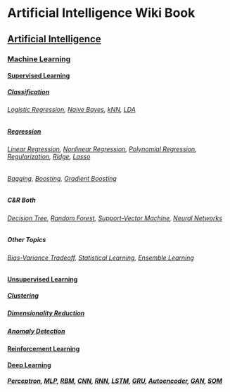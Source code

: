 # Artificial Intelligence Wiki Book

## [Artificial Intelligence](https://en.wikipedia.org/wiki/Artificial_intelligence)

### [Machine Learning](https://en.wikipedia.org/wiki/Machine_learning)

#### [Supervised Learning](https://en.wikipedia.org/wiki/Supervised_learning)

##### [Classification](https://en.wikipedia.org/wiki/Statistical_classification)

###### [Logistic Regression](https://en.wikipedia.org/wiki/Logistic_regression), [Naive Bayes](https://en.wikipedia.org/wiki/Naive_Bayes_classifier), [kNN](https://en.wikipedia.org/wiki/K-nearest_neighbors_algorithm), [LDA](https://en.wikipedia.org/wiki/Linear_discriminant_analysis)

##### [Regression](https://en.wikipedia.org/wiki/Regression_analysis)

###### [Linear Regression](https://en.wikipedia.org/wiki/Linear_regression), [Nonlinear Regression](https://en.wikipedia.org/wiki/Nonlinear_regression), [Polynomial Regression](https://en.wikipedia.org/wiki/Polynomial_regression), [Regularization](https://en.wikipedia.org/wiki/Regularization_(mathematics)), [Ridge](https://en.wikipedia.org/wiki/Tikhonov_regularization), [Lasso](https://en.wikipedia.org/wiki/Lasso_(statistics)) 

###### [Bagging](https://en.wikipedia.org/wiki/Bootstrap_aggregating), [Boosting](https://en.wikipedia.org/wiki/Boosting_(machine_learning)), [Gradient Boosting](https://en.wikipedia.org/wiki/Gradient_boosting)

##### C&R Both

###### [Decision Tree](https://en.wikipedia.org/wiki/Decision_tree_learning), [Random Forest](https://en.wikipedia.org/wiki/Random_forest), [Support-Vector Machine](https://en.wikipedia.org/wiki/Support-vector_machine), [Neural Networks](https://en.wikipedia.org/wiki/Artificial_neural_network)

##### Other Topics

###### [Bias-Variance Tradeoff](https://en.wikipedia.org/wiki/Bias%E2%80%93variance_tradeoff), [Statistical Learning](https://en.wikipedia.org/wiki/Statistical_learning_theory), [Ensemble Learning](https://en.wikipedia.org/wiki/Ensemble_learning)

#### [Unsupervised Learning](https://en.wikipedia.org/wiki/Unsupervised_learning)

##### [Clustering](https://en.wikipedia.org/wiki/Cluster_analysis)

##### [Dimensionality Reduction](https://en.wikipedia.org/wiki/Dimensionality_reduction)

##### [Anomaly Detection](https://en.wikipedia.org/wiki/Anomaly_detection)

#### [Reinforcement Learning](https://en.wikipedia.org/wiki/Reinforcement_learning)

#### [Deep Learning](https://en.wikipedia.org/wiki/Deep_learning)

##### [Perceptron](https://en.wikipedia.org/wiki/Perceptron), [MLP](https://en.wikipedia.org/wiki/Multilayer_perceptron), [RBM](https://en.wikipedia.org/wiki/Restricted_Boltzmann_machine), [CNN](https://en.wikipedia.org/wiki/Convolutional_neural_network), [RNN](https://en.wikipedia.org/wiki/Recurrent_neural_network), [LSTM](https://en.wikipedia.org/wiki/Long_short-term_memory), [GRU](https://en.wikipedia.org/wiki/Gated_recurrent_unit), [Autoencoder](https://en.wikipedia.org/wiki/Autoencoder), [GAN](https://en.wikipedia.org/wiki/Generative_adversarial_network), [SOM](https://en.wikipedia.org/wiki/Self-organizing_map)
